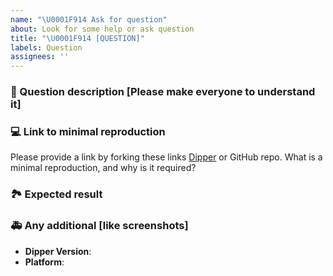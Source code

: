 ```yaml
---
name: "\U0001F914 Ask for question"
about: Look for some help or ask question
title: "\U0001F914 [QUESTION]"
labels: Question
assignees: ''
---
```


### 🐛 Question description [Please make everyone to understand it]

### 💻 Link to minimal reproduction

Please provide a link by forking these links [Dipper](https://codesandbox.io/s/l7plot-issue-template-ckpvq?file=/src/index.ts) or GitHub repo. What is a minimal reproduction, and why is it required?

### 🏞 Expected result

### 🚑 Any additional [like screenshots]

- **Dipper Version**:
- **Platform**:
